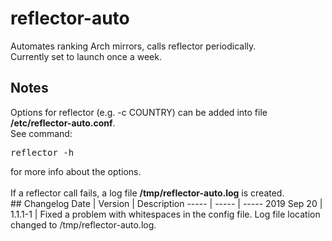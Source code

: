 # reflector-auto
Automates ranking Arch mirrors, calls reflector periodically.<br>
Currently set to launch once a week.
## Notes
Options for reflector (e.g. -c COUNTRY) can be added into file <b>/etc/reflector-auto.conf</b>.<br>
See command:
<pre>
reflector -h
</pre
>for more info about the options.<br>
<br>
If a reflector call fails, a log file <b>/tmp/reflector-auto.log</b> is created.<br>

## Changelog

Date | Version | Description
----- | ----- | -----
2019 Sep 20 | 1.1.1-1 | Fixed a problem with whitespaces in the config file. Log file location changed to /tmp/reflector-auto.log.
